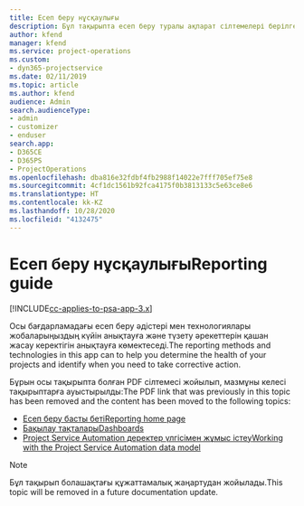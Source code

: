```yaml
---
title: Есеп беру нұсқаулығы
description: Бұл тақырыпта есеп беру туралы ақпарат сілтемелері берілген.
author: kfend
manager: kfend
ms.service: project-operations
ms.custom:
- dyn365-projectservice
ms.date: 02/11/2019
ms.topic: article
ms.author: kfend
audience: Admin
search.audienceType:
- admin
- customizer
- enduser
search.app:
- D365CE
- D365PS
- ProjectOperations
ms.openlocfilehash: dba816e32fdbf4fb2988f14022e7fff705ef75e8
ms.sourcegitcommit: 4cf1dc1561b92fca4175f0b3813133c5e63ce8e6
ms.translationtype: HT
ms.contentlocale: kk-KZ
ms.lasthandoff: 10/28/2020
ms.locfileid: "4132475"
---
```

# <a name="reporting-guide"></a><span data-ttu-id="123ab-103">Есеп беру нұсқаулығы</span><span class="sxs-lookup"><span data-stu-id="123ab-103">Reporting guide</span></span>

[!INCLUDE[cc-applies-to-psa-app-3.x](../../includes/cc-applies-to-psa-app-3x.md)]

<span data-ttu-id="123ab-104">Осы бағдарламадағы есеп беру әдістері мен технологиялары жобаларыңыздың күйін анықтауға және түзету әрекеттерін қашан жасау керектігін анықтауға көмектеседі.</span><span class="sxs-lookup"><span data-stu-id="123ab-104">The reporting methods and technologies in this app can to help you determine the health of your projects and identify when you need to take corrective action.</span></span> 

<span data-ttu-id="123ab-105">Бұрын осы тақырыпта болған PDF сілтемесі жойылып, мазмұны келесі тақырыптарға ауыстырылды:</span><span class="sxs-lookup"><span data-stu-id="123ab-105">The PDF link that was previously in this topic has been removed and the content has been moved to the following topics:</span></span>

- [<span data-ttu-id="123ab-106">Есеп беру басты беті</span><span class="sxs-lookup"><span data-stu-id="123ab-106">Reporting home page</span></span>](../reports-reporting-dynamics-365-project-service.md)
- [<span data-ttu-id="123ab-107">Бақылау тақталары</span><span class="sxs-lookup"><span data-stu-id="123ab-107">Dashboards</span></span>](../reports-dashboards.md)
- [<span data-ttu-id="123ab-108">Project Service Automation деректер үлгісімен жұмыс істеу</span><span class="sxs-lookup"><span data-stu-id="123ab-108">Working with the Project Service Automation data model</span></span>](../reports-working-project-service-data-model.md)

> [!NOTE]
> <span data-ttu-id="123ab-109">Бұл тақырып болашақтағы құжаттамалық жаңартудан жойылады.</span><span class="sxs-lookup"><span data-stu-id="123ab-109">This topic will be removed in a future documentation update.</span></span> 
